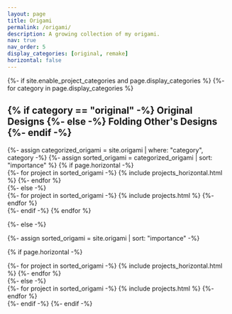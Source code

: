```yaml
---
layout: page
title: Origami
permalink: /origami/
description: A growing collection of my origami.
nav: true
nav_order: 5
display_categories: [original, remake]
horizontal: false
---
```


<!-- pages/origami.md -->
<div class="projects">
{%- if site.enable_project_categories and page.display_categories %}
  <!-- Display categorized projects -->
  {%- for category in page.display_categories %}
  <h2 class="category">
    {% if category == "original" -%}
      Original Designs
    {%- else -%}
      Folding Other's Designs
    {%- endif -%}
  </h2>
  {%- assign categorized_origami = site.origami | where: "category", category -%}
  {%- assign sorted_origami = categorized_origami | sort: "importance" %}
  <!-- Generate cards for each project -->
  {% if page.horizontal -%}
  <div class="container">
    <div class="row row-cols-2">
    {%- for project in sorted_origami -%}
      {% include projects_horizontal.html %}
    {%- endfor %}
    </div>
  </div>
  {%- else -%}
  <div class="grid">
    {%- for project in sorted_origami -%}
      {% include projects.html %}
    {%- endfor %}
  </div>
  {%- endif -%}
  {% endfor %}

{%- else -%}
<!-- Display origami without categories -->
  {%- assign sorted_origami = site.origami | sort: "importance" -%}
  <!-- Generate cards for each project -->
  {% if page.horizontal -%}
  <div class="container">
    <div class="row row-cols-2">
    {%- for project in sorted_origami -%}
      {% include projects_horizontal.html %}
    {%- endfor %}
    </div>
  </div>
  {%- else -%}
  <div class="grid">
    {%- for project in sorted_origami -%}
      {% include projects.html %}
    {%- endfor %}
  </div>
  {%- endif -%}
{%- endif -%}
</div>

